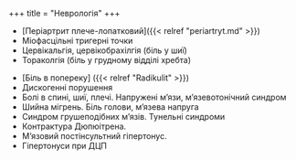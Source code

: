 +++
title = "Неврологія"
+++

- [Періартрит плече-лопатковий]({{< relref "periartryt.md" >}})
- Міофасцільні тригерні точки
- Цервікальгія, цервікобрахілгія (біль у шиї)
- Тораколгія (біль у грудному відділі хребта)
<!--more-->
- [Біль в попереку] ({{< relref "Radikulit" >}})
- Дискогенні порушення
- Болі в спині, шиї, плечі. Напружені м’язи, м’язевотонічний синдром
- Шийна мігрень. Біль голови, м’язева напруга
- Синдром грушеподібних м’язів. Тунельні синдроми
- Контрактура Дюпюітрена.
- М’язовий постінсультний гіпертонус. 
- Гіпертонуси при ДЦП
